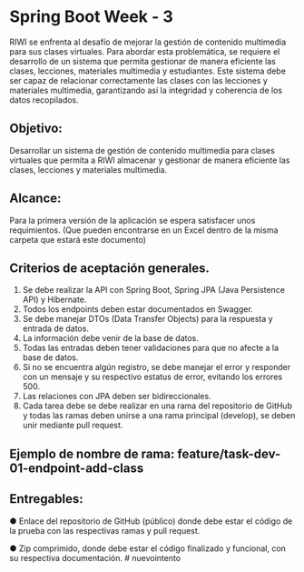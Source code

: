 # Spring Boot Week - 3

RIWI se enfrenta al desafío de mejorar la gestión de contenido multimedia para sus clases 
virtuales. Para abordar esta problemática, se requiere el desarrollo de un sistema que 
permita gestionar de manera eficiente las clases, lecciones, materiales multimedia y 
estudiantes. Este sistema debe ser capaz de relacionar correctamente las clases con las 
lecciones y materiales multimedia, garantizando así la integridad y coherencia de los 
datos recopilados.

## Objetivo:
Desarrollar un sistema de gestión de contenido multimedia para clases virtuales que 
permita a RIWI almacenar y gestionar de manera eficiente las clases, lecciones y 
materiales multimedia.
## Alcance:
Para la primera versión de la aplicación se espera satisfacer unos requimientos. (Que 
pueden encontrarse en un Excel dentro de la misma carpeta que estará este documento)

## Criterios de aceptación generales.
1. Se debe realizar la API con Spring Boot, Spring JPA (Java Persistence API) y 
Hibernate.
2. Todos los endpoints deben estar documentados en Swagger.
3. Se debe manejar DTOs (Data Transfer Objects) para la respuesta y entrada de 
datos.
4. La información debe venir de la base de datos.
5. Todas las entradas deben tener validaciones para que no afecte a la base de 
datos.
6. Si no se encuentra algún registro, se debe manejar el error y responder con un 
mensaje y su respectivo estatus de error, evitando los errores 500.
7. Las relaciones con JPA deben ser bidireccionales. 
8. Cada tarea debe se debe realizar en una rama del repositorio de GitHub y todas 
las ramas deben unirse a una rama principal (develop), se deben unir mediante 
pull request.
## Ejemplo de nombre de rama: feature/task-dev-01-endpoint-add-class
## Entregables:
● Enlace del repositorio de GitHub (público) donde debe estar el código de la 
prueba con las respectivas ramas y pull request.

● Zip comprimido, donde debe estar el código finalizado y funcional, con su 
respectiva documentación.
#   n u e v o i n t e n t o  
 
